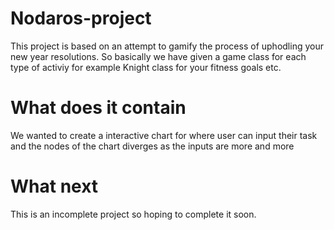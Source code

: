 # Nodaros-project
This project is based on an attempt to gamify the process of uphodling your new year resolutions. So basically we have given a game class for each type of activiy for example Knight class for your fitness goals etc.
# What does it contain
We wanted to create a interactive chart for where user can input their task and the nodes of the chart diverges as the inputs are more and more
# What next
This is an incomplete project so hoping to complete it soon.
